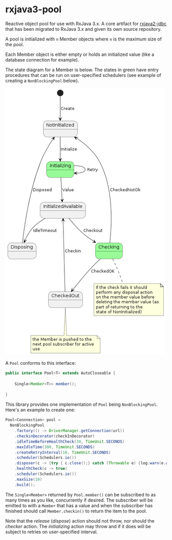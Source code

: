 # rxjava3-pool

Reactive object pool for use with RxJava 3.x. A core artifact for [rxjava2-jdbc](https://github.com/davidmoten/rxjava2-jdbc) that has been migrated to RxJava 3.x and given its own source repository.

A pool is initialized with `n` Member objects where `n` is the maximum size of the pool. 

Each Member object is either empty or holds an initialized value (like a database connection for example). 

The state diagram for a Member is below. The states in green have entry procedures that can be run on user-specified schedulers (see example of creating a `NonBlockingPool` below).

<img  src="src/docs/Member-state-diagram.png"/>

A `Pool` conforms to this interface:

```java
public interface Pool<T> extends AutoCloseable {

    Single<Member<T>> member();

}
```

This library provides one implementation of `Pool` being `NonBlockingPool`. Here's an example to create one:

```java
Pool<Connnection> pool = 
  NonBlockingPool
    .factory(() -> DriverManager.getConnection(url))
    .checkinDecorator(checkInDecorator)
    .idleTimeBeforeHealthCheck(30, TimeUnit.SECONDS)
    .maxIdleTime(300, TimeUnit.SECONDS) 
    .createRetryInterval(10, TimeUnit.SECONDS)
    .scheduler(Schedulers.io())
    .disposer(c -> {try { c.close();} catch (Throwable e) {log.warn(e.getMessage(),e);}})
    .healthCheck(c -> true)
    .scheduler(Schedulers.io())
    .maxSize(10)
    .build();
```

The `Single<Member>` returned by `Pool.member()` can be subscribed to as many times as you like, concurrently if desired. The subscriber will be emitted to with a `Member` that has a value and when the subscriber has finished should call `Member.checkin()` to return the item to the pool.

Note that the *release* (*dispose*) action should not throw, nor should the *checker* action. The *initializing* action may throw and if it does will be subject to retries on user-specified interval.
